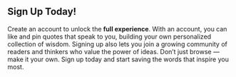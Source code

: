 ## Sign Up Today!

Create an account to unlock the **full experience**. With an account, you can like and pin quotes that speak to you, building your own personalized collection of wisdom. Signing up also lets you join a growing community of readers and thinkers who value the power of ideas. Don’t just browse — make it your own. Sign up today and start saving the words that inspire you most.

